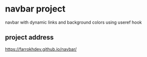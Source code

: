# navbar project
 navbar with dynamic links and background colors using useref hook
 ## project address
 https://farrokhdev.github.io/navbar/


